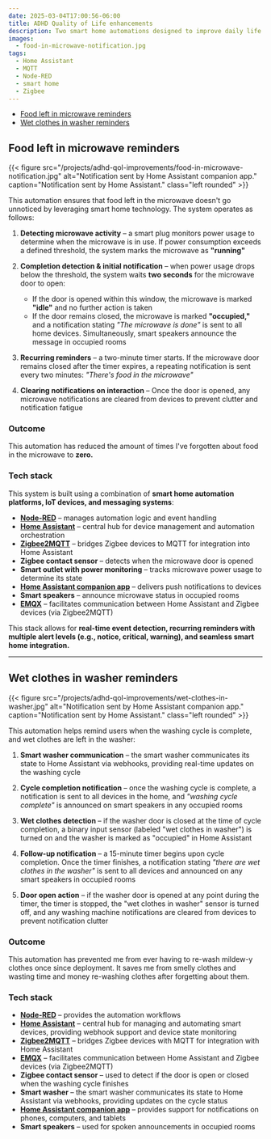 ```yaml
---
date: 2025-03-04T17:00:56-06:00
title: ADHD Quality of Life enhancements
description: Two smart home automations designed to improve daily life in a neurodivergent household—intelligent reminders to prevent food from being forgotten in the microwave and wet clothes from sitting in the washer.
images:
  - food-in-microwave-notification.jpg
tags:
  - Home Assistant
  - MQTT
  - Node-RED
  - smart home
  - Zigbee
---
```

- [Food left in microwave reminders](#food-left-in-microwave-reminders)
- [Wet clothes in washer reminders](#wet-clothes-in-washer-reminders)

## **Food left in microwave reminders**

{{< figure src="/projects/adhd-qol-improvements/food-in-microwave-notification.jpg" alt="Notification sent by Home Assistant companion app." caption="Notification sent by Home Assistant." class="left rounded" >}}

This automation ensures that food left in the microwave doesn't go unnoticed by leveraging smart home technology. The system operates as follows:

1. **Detecting microwave activity** – a smart plug monitors power usage to determine when the microwave is in use. If power consumption exceeds a defined threshold, the system marks the microwave as **"running"**

2. **Completion detection & initial notification** – when power usage drops below the threshold, the system waits **two seconds** for the microwave door to open:
   - If the door is opened within this window, the microwave is marked **"idle"** and no further action is taken
   - If the door remains closed, the microwave is marked **"occupied,"** and a notification stating *"The microwave is done"* is sent to all home devices. Simultaneously, smart speakers announce the message in occupied rooms

3. **Recurring reminders** – a two-minute timer starts. If the microwave door remains closed after the timer expires, a repeating notification is sent every two minutes: *"There's food in the microwave"*

4. **Clearing notifications on interaction** – Once the door is opened, any microwave notifications are cleared from devices to prevent clutter and notification fatigue

### Outcome

This automation has reduced the amount of times I've forgotten about food in the microwave to **zero.**

### Tech stack

This system is built using a combination of **smart home automation platforms, IoT devices, and messaging systems**:

- **[Node-RED](https://nodered.org/)** – manages automation logic and event handling
- **[Home Assistant](https://www.home-assistant.io/)** – central hub for device management and automation orchestration
- **[Zigbee2MQTT](https://www.zigbee2mqtt.io/)** – bridges Zigbee devices to MQTT for integration into Home Assistant
- **Zigbee contact sensor** – detects when the microwave door is opened
- **Smart outlet with power monitoring** – tracks microwave power usage to determine its state
- **[Home Assistant companion app](https://companion.home-assistant.io/)** – delivers push notifications to devices
- **Smart speakers** – announce microwave status in occupied rooms
- **[EMQX](https://www.emqx.com/)** – facilitates communication between Home Assistant and Zigbee devices (via Zigbee2MQTT)

This stack allows for **real-time event detection, recurring reminders with multiple alert levels (e.g., notice, critical, warning), and seamless smart home integration.**

---

## **Wet clothes in washer reminders**

{{< figure src="/projects/adhd-qol-improvements/wet-clothes-in-washer.jpg" alt="Notification sent by Home Assistant companion app." caption="Notification sent by Home Assistant." class="left rounded" >}}

This automation helps remind users when the washing cycle is complete, and wet clothes are left in the washer:

1. **Smart washer communication** – the smart washer communicates its state to Home Assistant via webhooks, providing real-time updates on the washing cycle

2. **Cycle completion notification** – once the washing cycle is complete, a notification is sent to all devices in the home, and *"washing cycle complete"* is announced on smart speakers in any occupied rooms

3. **Wet clothes detection** – if the washer door is closed at the time of cycle completion, a binary input sensor (labeled "wet clothes in washer") is turned on and the washer is marked as "occupied" in Home Assistant

4. **Follow-up notification** – a 15-minute timer begins upon cycle completion. Once the timer finishes, a notification stating *"there are wet clothes in the washer"* is sent to all devices and announced on any smart speakers in occupied rooms

5. **Door open action** – if the washer door is opened at any point during the timer, the timer is stopped, the "wet clothes in washer" sensor is turned off, and any washing machine notifications are cleared from devices to prevent notification clutter

### Outcome

This automation has prevented me from ever having to re-wash mildew-y clothes once since deployment. It saves me from smelly clothes and wasting time and money re-washing clothes after forgetting about them.

### Tech stack

- **[Node-RED](https://nodered.org/)** – provides the automation workflows
- **[Home Assistant](https://www.home-assistant.io/)** – central hub for managing and automating smart devices, providing webhook support and device state monitoring
- **[Zigbee2MQTT](https://www.zigbee2mqtt.io/)** – bridges Zigbee devices with MQTT for integration with Home Assistant
- **[EMQX](https://www.emqx.com/)** – facilitates communication between Home Assistant and Zigbee devices (via Zigbee2MQTT)
- **Zigbee contact sensor** – used to detect if the door is open or closed when the washing cycle finishes
- **Smart washer** – the smart washer communicates its state to Home Assistant via webhooks, providing updates on the cycle status
- **[Home Assistant companion app](https://companion.home-assistant.io/)** – provides support for notifications on phones, computers, and tablets
- **Smart speakers** – used for spoken announcements in occupied rooms
